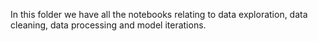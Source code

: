 In this folder we have all the notebooks relating to data exploration, data cleaning, data processing and model iterations.
